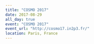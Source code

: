 ```yaml
---
title: "COSMO 2017"
date: 2017-08-29
all_day: true
event: "COSMO 2017"
event_url: "http://cosmo17.in2p3.fr/"
location: Paris, France
---
```

